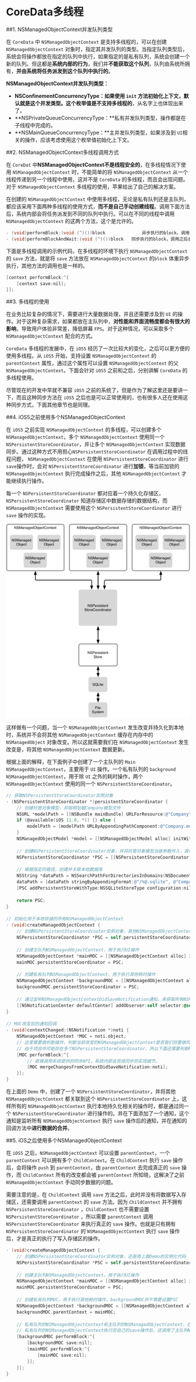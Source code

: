 # CoreData多线程

##1. NSManagedObjectContext并发队列类型

在 `CoreData` 中 `NSManagedObjectContext` 是支持多线程的，可以在创建 `NSManagedObjectContext` 对象时，指定其并发队列的类型。当指定队列类型后，系统会将操作都放在指定的队列中执行，如果指定的是私有队列，系统会创建一个新的队列。但这都是**系统内部的行为**，我们并**不能获取这个队列**，队列由系统所拥有，**并由系统将任务派发到这个队列中执行的**。

**NSManagedObjectContext并发队列类型：**

+ **NSConfinementConcurrencyType：**如果使用 `init` 方法初始化上下文，默认就是这个并发类型。这个枚举值是**不支持多线程的**，从名字上也体现出来了。
+ **NSPrivateQueueConcurrencyType：**私有并发队列类型，操作都是在子线程中完成的。
+ **NSMainQueueConcurrencyType：**主并发队列类型，如果涉及到 `UI`相关的操作，应该考虑使用这个枚举值初始化上下文。

##2. NSManagedObjectContext多线程调用方式

在 `CoreDat` 中**NSManagedObjectContext不是线程安全的**，在多线程情况下使用 `NSManagedObjectContext` 时，不能简单的将 `NSManagedObjectContext` 从一个线程传递到另一个线程中使用，这并不是 `CoreData` 的多线程，而且会出现问题。对于 `NSManagedObjectContext` 多线程的使用，苹果给出了自己的解决方案。

在创建的 `NSManagedObjectContext` 中使用多线程，无论是私有队列还是主队列，都应该采用下面两种多线程的使用方式，**而不是自己手动创建线程**。调用下面方法后，系统内部会将任务派发到不同的队列中执行。可以在不同的线程中调用 `NSManagedObjectContext` 的这两个方法，这个是允许的。

```Objective-C
- (void)performBlock:(void (^)())block				异步执行的block，调用之后会立刻返回。
- (void)performBlockAndWait:(void (^)())block	同步执行的block，调用之后会等待这个任务完成，才会继续向下执行。
```

下面是多线程调用的示例代码，在多线程的环境下执行 `NSManagedObjectContext` 的 `save` 方法，就是将 `save` 方法放在 `NSManagedObjectContext` 的`block` 体重异步执行，其他方法的调用也是一样的。

```Objective-C
[context performBlock:^{
	[context save:nil];
}];
```

##3. 多线程的使用

在业务比较复杂的情况下，需要进行大量数据处理，并且还需要涉及到 `UI` 的操作。对于这种复杂需求，如果都放在主队列中，**对性能和界面流畅度都会有很大的影响**，导致用户体验非常差，降低屏幕 `FPS`。对于这种情况，可以采取多个 `NSManagedObjectContext` 配合的方式。

`CoreData` 多线程的发展中，在 `iOS5` 经历了一次比较大的变化，之后可以更方便的使用多线程。从 `iOS5` 开始，支持设置 `NSManagedObjectContext` 的 `parentContext` 属性，通过这个属性可以设置 `NSManagedObjectContext` 的父 `NSManagedObjectContext`。下面会针对 `iOS5` 之前和之后，分别讲解 `CoreData` 的多线程使用。

尽管现在的开发中早就不兼容 `iOS5` 之前的系统了，但是作为了解这里还是要讲一下，而且这种同步方法在 `iOS5` 之后也是可以正常使用的，也有很多人还在使用这种同步方式，下面其他章节也是同理。

##4. iOS5之前使用多个NSManagedObjectContext

在 `iOS5` 之前实现 `NSManagedObjectContext` 的多线程，可以创建多个 `NSManagedObjectContext`，多个 `NSManagedObjectContext` 使用同一个 `NSPersistentStoreCoordinator`，并让多个 `NSManagedObjectContext` 实现数据同步。通过这种方式不用担心`NSPersistentStoreCoordinator` 在调用过程中的线程问题， `NSManagedObjectContext` 在使用 `NSPersistentStoreCoordinator` 进行 `save`操作时，会对 `NSPersistentStoreCoordinator` 进行**加锁**，等当前加锁的 `NSManagedObjectContext` 执行完成操作之后，其他 `NSManagedObjectContext`  才能继续执行操作。

每一个 `NSPersistentStoreCoordinator` 都对应着一个持久化存储区，`NSPersistentStoreCoordinator` 知道存储区中数据存储的数据结构，而 `NSManagedObjectContext` 需要使用这个 `NSPersistentStoreCoordinator` 进行 `save` 操作的实现。

![37](./images/37.jpg)

这样做有一个问题，当一个 `NSManagedObjectContext` 发生改变并持久化到本地时，系统并不会将其他 `NSManagedObjectContext` 缓存在内存中的 `NSManagedObject` 对象改变。所以这就需要我们在 `NSManagedObjectContext` 发生改变是，将其他 `NSManagedObjectContext` 数据更新。

根据上面的解释，在下面例子中创建了一个主队列的 `Main NSManagedObjectContext`，主要用于 `UI` 操作。一个私有队列的 `background NSManagedObjectContext`，用于除 `UI` 之外的耗时操作，两个 `NSManagedObjectContext` 使用的同一个 `NSPersistentStoreCoordinator`。

```Objective-C
// 获取NSPersistentStoreCoordinator实例对象
- (NSPersistentStoreCoordinator *)persistentStoreCoordinator {
    // 创建托管对象模型，并指明加载Company模型文件
    NSURL *modelPath = [[NSBundle mainBundle] URLForResource:@"Company" withExtension:@"momd"];
    if (@available(iOS 11.0, *)) {} else {
        modelPath = [modelPath URLByAppendingPathComponent:@"Company.mom"];
    }
    NSManagedObjectModel *model = [[NSManagedObjectModel alloc] initWithContentsOfURL:modelPath];

    // 创建NSPersistentStoreCoordinator对象，并将托管对象模型当做参数传入，其他NSManagedObjectContext都是用这一个NSPersistentStoreCoordinator。
    NSPersistentStoreCoordinator *PSC = [[NSPersistentStoreCoordinator alloc] initWithManagedObjectModel:model];

    // 根据指定的路径，创建并关联本地数据库
    NSString *dataPath = NSSearchPathForDirectoriesInDomains(NSDocumentDirectory, NSUserDomainMask, YES).lastObject;
    dataPath = [dataPath stringByAppendingFormat:@"/%@.sqlite", @"Company"];
    [PSC addPersistentStoreWithType:NSSQLiteStoreType configuration:nil URL:[NSURL fileURLWithPath:dataPath] options:nil error:nil];

    return PSC;
}

// 初始化用于本地存储的所有NSManagedObjectContext
- (void)createManagedObjectContext {
    // 创建NSPersistentStoreCoordinator实例对象，其他NSManagedObjectContext都用这一个NSPersistentStoreCoordinator
    NSPersistentStoreCoordinator *PSC = self.persistentStoreCoordinator;
    
    // 创建主队列NSManagedObjectContext，用于执行UI操作
    NSManagedObjectContext *mainMOC = [[NSManagedObjectContext alloc] initWithConcurrencyType:NSMainQueueConcurrencyType];
    mainMOC.persistentStoreCoordinator = PSC;
    
    // 创建私有队列NSManagedObjectContext，用于执行其他耗时操作
    NSManagedObjectContext *backgroundMOC = [[NSManagedObjectContext alloc] initWithConcurrencyType:NSPrivateQueueConcurrencyType];
    backgroundMOC.persistentStoreCoordinator = PSC;
    
    // 通过监听NSManagedObjectContextDidSaveNotification通知，来获取所有NSManagedObjectContext的改变消息
    [[NSNotificationCenter defaultCenter] addObserver:self selector:@selector(contextChanged:) name:NSManagedObjectContextDidSaveNotification object:nil];
}

// MOC改变后的通知回调
- (void)contextChanged:(NSNotification *)noti {
    NSManagedObjectContext *MOC = noti.object;
    // 这里需要做判断操作，判断当前改变的NSManagedObjectContext是否我们将要做同步的NSManagedObjectContext，如果就是当前NSManagedObjectContext自己做的改变，那就不需要再同步自己了。
    // 由于项目中可能存在多个NSPersistentStoreCoordinator，所以下面还需要判断NSPersistentStoreCoordinator是否当前操作的NSPersistentStoreCoordinator，如果不是当前NSPersistentStoreCoordinator则不需要同步，不要去同步其他本地存储的数据。
    [MOC performBlock:^{
        // 直接调用系统提供的同步API，系统内部会完成同步的实现细节。
        [MOC mergeChangesFromContextDidSaveNotification:noti];
    }];
}
```

在上面的 `Demo` 中，创建了一个 `NSPersistentStoreCoordinator`，并将其他 `NSManagedObjectContext` 都关联到这个 `NSPersistentStoreCoordinator` 上，这样所有的 `NSManagedObjectContext` 执行本地持久化相关的操作时，都是通过同一个 `NSPersistentStoreCoordinator` 进行操作的。并在下面添加了一个通知，这个通知是监听所有 `NSManagedObjectContext` 执行 `save` 操作后的通知，并在通知的回调方法中**进行数据的合并**。

##5. iOS之后使用多个NSManagedObjectContext

在 `iOS5` 之后，`NSManagedObjectContext` 可以设置 `parentContext`，一个`parentContext` 可以拥有多个 `ChildContext`。在 `ChildContext` 执行 `save` 操作后，会将操作 `push` 到 `parentContext`，由 `parentContext` 去完成真正的 `save` 操作，而 `ChildContext` 所有的改变都会被 `parentContext` 所知晓，这解决了之前 `NSManagedObjectContext` 手动同步数据的问题。

需要注意的是，在 `ChildContext` 调用 `save` 方法之后，此时并没有将数据写入存储区，还需要调用 `parentContext` 的 `save` 方法。因为 `ChildContext` 并不拥有 `NSPersistentStoreCoordinator` ，`ChildContext` 也不需要设置 `NSPersistentStoreCoordinator` ，所以需要 `parentContext` 调用 `NSPersistentStoreCoordinator` 来执行真正的 `save` 操作。也就是只有拥有 `NSPersistentStoreCoordinator` 的 `NSManagedObjectContext` 执行 `save` 操作后，才是真正的执行了写入存储区的操作。

```Objective-C
- (void)createManagedObjectContext {
    // 创建NSPersistentStoreCoordinator实例对象，还是用上面Demo的实例化代码
    NSPersistentStoreCoordinator *PSC = self.persistentStoreCoordinator;
    
    // 创建主队列NSManagedObjectContext，用于执行UI操作
    NSManagedObjectContext *mainMOC = [[NSManagedObjectContext alloc] initWithConcurrencyType:NSMainQueueConcurrencyType];
    mainMOC.persistentStoreCoordinator = PSC;
    
    // 创建私有队列MOC，用于执行其他耗时操作，backgroundMOC并不需要设置PSC
    NSManagedObjectContext *backgroundMOC = [[NSManagedObjectContext alloc] initWithConcurrencyType:NSPrivateQueueConcurrencyType];
    backgroundMOC.parentContext = mainMOC;
    
    // 私有队列的NSManagedObjectContext和主队列的NSManagedObjectContext，在执行save操作时，都应该调用performBlock:方法，在自己的队列中执行save操作。
    // 私有队列的NSManagedObjectContext执行完自己的save操作后，还调用了主队列NSManagedObjectContext的save方法，来完成真正的持久化操作，否则不能持久化到本地
    [backgroundMOC performBlock:^{
        [backgroundMOC save:nil];
        [mainMOC performBlock:^{
            [mainMOC save:nil];
        }];
    }];
}
```